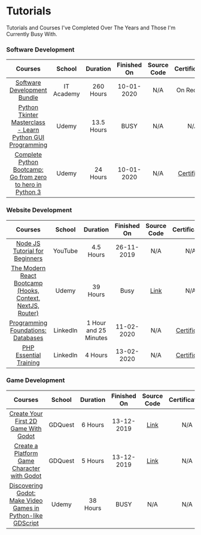 # Tutorials
Tutorials and Courses I've Completed Over The Years and Those I'm Currently Busy With.

### Software Development
Courses | School | Duration | Finished On | Source Code | Certification
:--: | :--: | :--: | :--: | :--: | :--:
[Software Development Bundle](http://www.it-academy.co.za/software-development-bundle.asp) | IT Academy | 260 Hours | 10-01-2020 | N/A | On Request
[Python Tkinter Masterclass - Learn Python GUI Programming](https://www.udemy.com/course/python-tkinter-masterclass/) | Udemy | 13.5 Hours | BUSY | N/A | N/A
[Complete Python Bootcamp: Go from zero to hero in Python 3](https://www.udemy.com/course/complete-python-bootcamp/) | Udemy | 24 Hours | 10-01-2020 | N/A | [Certificate](https://udemy-certificate.s3.amazonaws.com/image/UC-9bedfae3-89e6-40c6-87bd-57b478b97fa1.jpg)


### Website Development
Courses | School | Duration | Finished On | Source Code | Certification
:--: | :--: | :--: | :--: | :--: | :--:
[Node JS Tutorial for Beginners](https://www.youtube.com/playlist?list=PL4cUxeGkcC9gcy9lrvMJ75z9maRw4byYp) | YouTube | 4.5 Hours | 26-11-2019 | N/A | N/A
[The Modern React Bootcamp (Hooks, Context, NextJS, Router)](https://www.udemy.com/course/modern-react-bootcamp/) | Udemy | 39 Hours | Busy | [Link](https://github.com/bitVivAZ/completed-tutorials/tree/master/ReactJS/The%20Modern%20React%20Bootcamp%20(Hooks%2C%20Context%2C%20Router%20%26%20More)) | N/A
[Programming Foundations: Databases](https://www.linkedin.com/learning/programming-foundations-databases-2/) | LinkedIn | 1 Hour and 25 Minutes | 11-02-2020 | N/A | [Certificate](https://drive.google.com/open?id=1iZKYKVg_rEy_E_UWY6gGUf6nduEu22WN)
[PHP Essential Training](https://www.linkedin.com/learning/php-essential-training-2) | LinkedIn | 4 Hours | 13-02-2020 | N/A | [Certificate](https://drive.google.com/open?id=1VeAi5n9GUkWGk4JezO-fZKaLi2bV-54X)

### Game Development
Courses | School | Duration | Finished On | Source Code | Certification
:--: | :--: | :--: | :--: | :--: | :--:
[Create Your First 2D Game With Godot](https://gdquest.mavenseed.com/courses/create-your-first-2d-game-with-godot-extended-edition) | GDQuest | 6 Hours | 13-12-2019 | [Link](https://github.com/bitVivAZ/completed-tutorials/tree/master/Game%20Dev/Godot%20Engine/GDQuest/Create%20Your%20First%202D%20Game%20with%20Godot%20(extended%20edition)) | N/A
[Create a Platform Game Character with Godot](https://gdquest.mavenseed.com/courses/code-a-professional-platform-game-character-with-godot) | GDQuest | 5 Hours  | 13-12-2019 |[Link](https://github.com/bitVivAZ/completed-tutorials/tree/master/Game%20Dev/Godot%20Engine/GDQuest/Create%20a%20Platform%20Game%20Character%20with%20Godot) | N/A
[Discovering Godot: Make Video Games in Python-like GDScript](https://www.udemy.com/course/godot/) | Udemy | 38 Hours | BUSY | N/A | N/A
